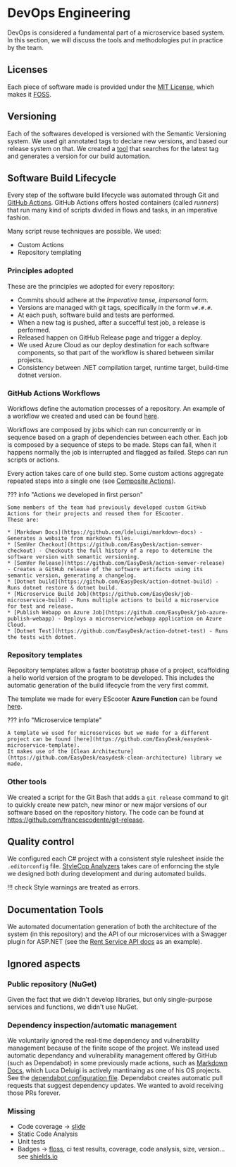 # DevOps Engineering
DevOps is considered a fundamental part of a microservice based system. In this section, we will discuss the tools and methodologies put in practice by the team.

## Licenses
Each piece of software made is provided under the [MIT License](https://en.wikipedia.org/wiki/MIT_License), which makes it [FOSS](https://en.wikipedia.org/wiki/Free_and_open-source_software).

## Versioning
Each of the softwares developed is versioned with the Semantic Versioning system. We used git annotated tags to declare new versions, and based our release system on that.
We created a [tool](https://github.com/EasyDesk/action-semver-checkout/blob/master/git-compute-version.sh) that searches for the latest tag and generates a version for our build automation.

## Software Build Lifecycle
Every step of the software build lifecycle was automated through Git and [GitHub Actions](https://docs.github.com/en/actions).
GitHub Actions offers hosted containers (called _runners_) that run many kind of scripts divided in flows and tasks, in an imperative fashion.

Many script reuse techniques are possible. We used:

- Custom Actions
- Repository templating

### Principles adopted
These are the principles we adopted for every repository:

- Commits should adhere at the _Imperative tense, impersonal_ form.
- Versions are managed with git tags, specifically in the form `v#.#.#`.
- At each push, software build and tests are performed.
- When a new tag is pushed, after a succefful test job, a release is performed.
- Released happen on GitHub Release page and trigger a deploy.
- We used Azure Cloud as our deploy destination for each software components, so that part of the workflow is shared between similar projects.
- Consistency between .NET compilation target, runtime target, build-time dotnet version.

### GitHub Actions Workflows
Workflows define the automation processes of a repository. An example of a workflow we created and used can be found [here](https://github.com/e-scooter-2077/azure-function-template/blob/master/.github/workflows/ci.yml).

Workflows are composed by jobs which can run concurrently or in sequence based on a graph of dependencies between each other. Each job is composed by a sequence of steps to be made. Steps can fail, when it happens normally the job is interrupted and flagged as failed. Steps can run scripts or actions.

Every action takes care of one build step. Some custom actions aggregate repeated steps into a single one (see [Composite Actions](https://docs.github.com/en/actions/creating-actions/creating-a-composite-action)).

??? info "Actions we developed in first person"

    Some members of the team had previously developed custom GitHub Actions for their projects and reused them for EScooter.
    These are:

    * [Markdown Docs](https://github.com/ldeluigi/markdown-docs) - Generates a website from markdown files.
    * [SemVer Checkout](https://github.com/EasyDesk/action-semver-checkout) - Checkouts the full history of a repo to determine the software version with semantic versioning.
    * [SemVer Release](https://github.com/EasyDesk/action-semver-release) - Creates a GitHub release of the software artifacts using its semantic version, generating a changelog.
    * [Dotnet build](https://github.com/EasyDesk/action-dotnet-build) - Runs dotnet restore & dotnet build.
    * [Microservice Build Job](https://github.com/EasyDesk/job-microservice-build) - Runs multiple actions to build a microservice for test and release.
    * [Publish Webapp on Azure Job](https://github.com/EasyDesk/job-azure-publish-webapp) - Deploys a microservice/webapp application on Azure Cloud.
    * [Dotnet Test](https://github.com/EasyDesk/action-dotnet-test) - Runs the tests with dotnet.

### Repository templates
Repository templates allow a faster bootstrap phase of a project, scaffolding a hello world version of the program to be developed. This includes the automatic generation of the build lifecycle from the very first commit.

The template we made for every EScooter **Azure Function** can be found [here](https://github.com/e-scooter-2077/azure-function-template).

??? info "Microservice template"

    A template we used for microservices but we made for a different project can be found [here](https://github.com/EasyDesk/easydesk-microservice-template).
    It makes use of the [Clean Architecture](https://github.com/EasyDesk/easydesk-clean-architecture) library we made.


### Other tools
We created a script for the Git Bash that adds a `git release` command to git to quickly create new patch, new minor or new major versions of our software based on the repository history. The code can be found at https://github.com/francescodente/git-release.


## Quality control
We configured each C# project with a consistent style rulesheet inside the `.editorconfig` file. [StyleCop Analyzers](https://github.com/DotNetAnalyzers/StyleCopAnalyzers) takes care of enforncing the style we designed both during development and during automated builds.

!!! check
    Style warnings are treated as errors.

## Documentation Tools
We automated documentation generation of both the architecture of the system (in this repository) and the API of our microservices with a Swagger plugin for ASP.NET (see the [Rent Service API docs](https://escooter-rent-service.azurewebsites.net/swagger/index.html) as an example).

## Ignored aspects

### Public repository (NuGet)
Given the fact that we didn't develop libraries, but only single-purpose services and functions, we didn't use NuGet.

### Dependency inspection/automatic management
We voluntarily ignored the real-time dependency and vulnerability management because of the finite scope of the project. We instead used automatic dependancy and vulnerability management offered by GitHub (such as Dependabot) in some previously made actions, such as [Markdown Docs](https://github.com/ldeluigi/markdown-docs), which Luca Deluigi is actively mantinaing as one of his OS projects. See the [dependabot configuration file](https://github.com/ldeluigi/markdown-docs/blob/master/.github/dependabot.yml). Dependabot creates automatic pull requests that suggest dependency updates. We wanted to avoid receiving those PRs forever.

### Missing
- Code coverage -> [slide](https://danysk.github.io/Course-Laboratory-of-Software-Systems/07-ci/#/41)
- Static Code Analysis
- Unit tests
- Badges -> [floss](https://danysk.github.io/Course-Laboratory-of-Software-Systems/07-ci/#/42), ci test results, coverage, code analysis, size, version... see [shields.io](https://shields.io/)
